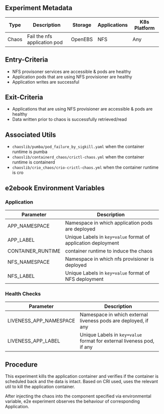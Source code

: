 ## Experiment Metadata

| Type  | Description                  | Storage | Applications  | K8s Platform |
| ----- | ---------------------------- | ------- | ------------- | ------------ |
| Chaos | Fail the nfs application pod | OpenEBS | NFS           | Any          |

## Entry-Criteria

- NFS provisoner services are accessible & pods are healthy
- Application pods that are using NFS provisioner are healthy
- Application writes are successful 

## Exit-Criteria

- Applications that are using NFS provisioner are accessible & pods are healthy
- Data written prior to chaos is successfully retrieved/read

## Associated Utils 

- `chaoslib/pumba/pod_failure_by_sigkill.yaml` when the container runtime is pumba
- `chaoslib/containerd_chaos/crictl-chaos.yml` when the container runtime is containerd
- `chaoslib/crio_chaos/crio-crictl-chaos.yml` when the container runtime is cro 
   

## e2ebook Environment Variables

### Application

| Parameter         | Description                                                   |
| -------------     | ------------------------------------------------------------  |
| APP_NAMESPACE     | Namespace in which application pods are deployed              |
| APP_LABEL         | Unique Labels in `key=value` format of application deployment |
| CONTAINER_RUNTIME | container runtime to induce the chaos                         |
| NFS_NAMESPACE     | Namespace in which nfs provisioner is deployed                |
| NFS_LABEL         | Unique Labels in `key=value` format of NFS deployment         |

### Health Checks 

| Parameter              | Description                                                           |
| ---------------------- | --------------------------------------------------------------------- |
| LIVENESS_APP_NAMESPACE | Namespace in which external liveness pods are deployed, if any        |
| LIVENESS_APP_LABEL     | Unique Labels in `key=value` format for external liveness pod, if any |

## Procedure

This experiment kills the application container and verifies if the container is scheduled back and the data is intact. Based on CRI used, uses the relevant util to kill the application container.

After injecting the chaos into the component specified via environmental variable, e2e experiment observes the behaviour of corresponding Application.

